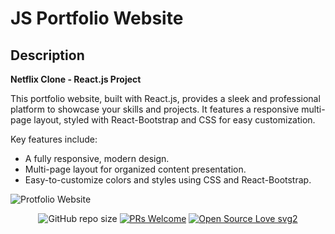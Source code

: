 # JS Portfolio Website

## Description
**Netflix Clone - React.js Project**  

This portfolio website, built with React.js, provides a sleek and professional platform to showcase your skills and projects. It features a responsive multi-page layout, styled with React-Bootstrap and CSS for easy customization.  

Key features include:  
- A fully responsive, modern design.  
- Multi-page layout for organized content presentation.  
- Easy-to-customize colors and styles using CSS and React-Bootstrap.

![Protfolio Website](https://i.ibb.co/N7xKjdQ/Screenshot-17.png)

<div align="center">

![GitHub repo size](https://img.shields.io/github/repo-size/19sajib/portfolio?color=yellow)  [![PRs Welcome](https://img.shields.io/badge/PRs-welcome-brightgreen.svg?style=flat-square)](http://makeapullrequest.com) [![Open Source Love svg2](https://badges.frapsoft.com/os/v2/open-source.svg?v=103)](https://github.com/ellerbrock/open-source-badges/)
</div>